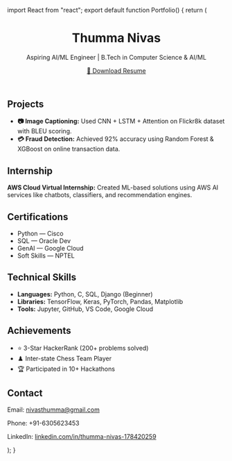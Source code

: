 import React from "react";
export default function Portfolio() {
  return (
    <div className="p-10 max-w-5xl mx-auto font-sans bg-white shadow-lg rounded-xl mt-10 text-gray-800">
      <header className="mb-10 text-center">
        <h1 className="text-5xl font-bold text-blue-700 mb-2">Thumma Nivas</h1>
        <p className="text-lg text-gray-500">Aspiring AI/ML Engineer | B.Tech in Computer Science & AI/ML</p>
        <a
          href="/Resume.pdf"
          download
          className="inline-block mt-4 px-6 py-2 bg-blue-600 text-white font-medium rounded hover:bg-blue-700 transition"
        >
          📄 Download Resume
        </a>
      </header>
      <section className="mb-10">
        <h2 className="text-3xl font-semibold border-b-2 border-blue-600 pb-1 mb-4">Projects</h2>
        <ul className="space-y-3 text-lg">
          <li>
            <strong>📷 Image Captioning:</strong> Used CNN + LSTM + Attention on Flickr8k dataset with BLEU scoring.
          </li>
          <li>
            <strong>💳 Fraud Detection:</strong> Achieved 92% accuracy using Random Forest & XGBoost on online transaction data.
          </li>
        </ul>
      </section>
      <section className="mb-10">
        <h2 className="text-3xl font-semibold border-b-2 border-blue-600 pb-1 mb-4">Internship</h2>
        <p className="text-lg">
          <strong>AWS Cloud Virtual Internship:</strong> Created ML-based solutions using AWS AI services like chatbots, classifiers, and recommendation engines.
        </p>
      </section>
      <section className="mb-10">
        <h2 className="text-3xl font-semibold border-b-2 border-blue-600 pb-1 mb-4">Certifications</h2>
        <ul className="list-disc ml-6 text-lg space-y-1">
          <li>Python — Cisco</li>
          <li>SQL — Oracle Dev</li>
          <li>GenAI — Google Cloud</li>
          <li>Soft Skills — NPTEL</li>
        </ul>
      </section>
      <section className="mb-10">
        <h2 className="text-3xl font-semibold border-b-2 border-blue-600 pb-1 mb-4">Technical Skills</h2>
        <ul className="text-lg space-y-1">
          <li><strong>Languages:</strong> Python, C, SQL, Django (Beginner)</li>
          <li><strong>Libraries:</strong> TensorFlow, Keras, PyTorch, Pandas, Matplotlib</li>
          <li><strong>Tools:</strong> Jupyter, GitHub, VS Code, Google Cloud</li>
        </ul>
      </section>
      <section className="mb-10">
        <h2 className="text-3xl font-semibold border-b-2 border-blue-600 pb-1 mb-4">Achievements</h2>
        <ul className="list-disc ml-6 text-lg space-y-1">
          <li>⭐ 3-Star HackerRank (200+ problems solved)</li>
          <li>♟️ Inter-state Chess Team Player</li>
          <li>🏆 Participated in 10+ Hackathons</li>
        </ul>
      </section>
      <footer className="text-center mt-10 text-gray-600">
        <h2 className="text-2xl font-semibold mb-2">Contact</h2>
        <p>Email: <a href="mailto:nivasthumma@gmail.com" className="text-blue-600 hover:underline">nivasthumma@gmail.com</a></p>
        <p>Phone: +91-6305623453</p>
        <p>LinkedIn: <a href="https://linkedin.com/in/thumma-nivas-178420259" target="_blank" className="text-blue-600 hover:underline">linkedin.com/in/thumma-nivas-178420259</a></p>
      </footer>
    </div>
  );
}
